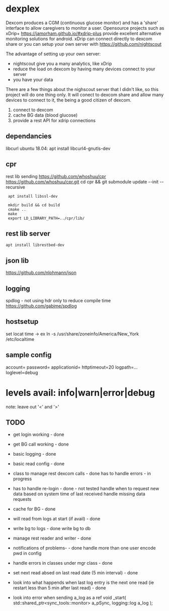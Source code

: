 # dexplex
Dexcom produces a CGM (continuous glucose monitor) and has a 'share' interface to allow caregivers to monitor a user.
Opensource projects such as xDrip+ https://jamorham.github.io/#xdrip-plus provide excellent alternative monitoring solutions for android.  xDrip can connect directly to dexcom share or you can setup your own server with https://github.com/nightscout

The advantage of setting up your own server:
* nightscout give you a many analytics, like xDrip
* reduce the load on dexcom by having many devices connect to your server
* you have your data

There are a few things about the nighscout server that I didn't like, so this project will do one thing only.  It will conect to dexcom share and allow many devices to connect to it, the being a good citizen of dexcom.

1. connect to dexcom
2. cache BG data (blood glucose)
3. provide a rest API for xdrip connections



 dependancies
 ----------------
 libcurl
  ubuntu 18.04: apt install libcurl4-gnutls-dev 

  cpr
  ----------------------------------
  rest lib sending
     https://github.com/whoshuu/cpr
     https://github.com/whoshuu/cpr.git
     cd cpr && git submodule update --init --recursive

     apt install libssl-dev

     mkdir build && cd build
     cmake ..
     make
     export LD_LIBRARY_PATH=../cpr/lib/
     
  rest lib server
  -------------------
    apt install librestbed-dev



  json lib
  -------------------------------------
  https://github.com/nlohmann/json



  logging
  -------------------------------------
  spdlog - not using hdr only to reduce compile time
    https://github.com/gabime/spdlog

  hostsetup
  -------------
  set locat time -> ex ln -s /usr/share/zoneinfo/America/New_York /etc/localtime

sample config
-----------------------
account=<your account login>
password=<account pwd>
applicationid=<app id>
httptimeout=20
logpath=...
loglevel=debug
# levels avail: info|warn|error|debug
note: leave out '<' and '>'


TODO
------------------------------------
* get login working - done
* get BG call working - done
* basic logging - done
* basic read config - done
* class to manage rest dexcom calls - done
 has to handle errors - in progress
*  has to handle re-login  - done - not tested
 handle when to request new data based on system time of last received
 handle missing data requests
* cache for BG - done
* will read from logs at start (if avail) - done
* write bg to logs - done
write bg to db 
* manage rest reader and writer - done
* notifications of problems- - done
handle more than one user
encode pwd in config
* handle errors in classes under mgr class - done
* set next read absed on last read date (5 min interval) - done
* look into what happends when last log entry is the next one read (ie restart less than 5 min after last read) - done

* look into error when sending a_log as a ref
void _start( std::shared_ptr<sync_tools::monitor> a_pSync, logging::log a_log );


